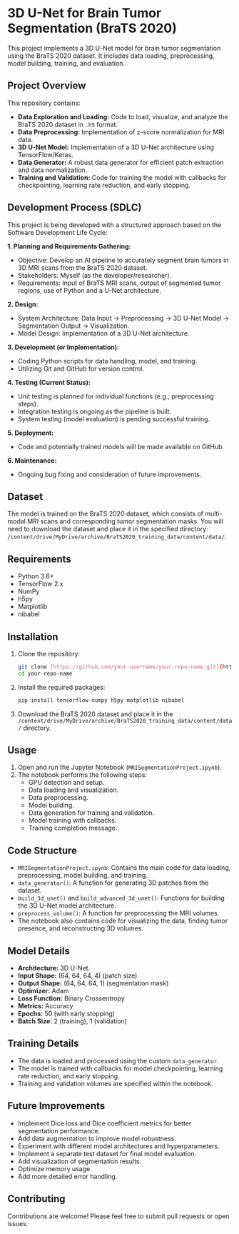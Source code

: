 # 3D U-Net for Brain Tumor Segmentation (BraTS 2020)

This project implements a 3D U-Net model for brain tumor segmentation using the BraTS 2020 dataset. It includes data loading, preprocessing, model building, training, and evaluation.

## Project Overview

This repository contains:

* **Data Exploration and Loading:** Code to load, visualize, and analyze the BraTS 2020 dataset in `.h5` format.
* **Data Preprocessing:** Implementation of z-score normalization for MRI data.
* **3D U-Net Model:** Implementation of a 3D U-Net architecture using TensorFlow/Keras.
* **Data Generator:** A robust data generator for efficient patch extraction and data normalization.
* **Training and Validation:** Code for training the model with callbacks for checkpointing, learning rate reduction, and early stopping.

## Development Process (SDLC)

This project is being developed with a structured approach based on the Software Development Life Cycle:

**1. Planning and Requirements Gathering:**
* Objective: Develop an AI pipeline to accurately segment brain tumors in 3D MRI scans from the BraTS 2020 dataset.
* Stakeholders: Myself (as the developer/researcher).
* Requirements: Input of BraTS MRI scans, output of segmented tumor regions, use of Python and a U-Net architecture.

**2. Design:**
* System Architecture: Data Input -> Preprocessing -> 3D U-Net Model -> Segmentation Output -> Visualization.
* Model Design: Implementation of a 3D U-Net architecture.

**3. Development (or Implementation):**
* Coding Python scripts for data handling, model, and training.
* Utilizing Git and GitHub for version control.

**4. Testing (Current Status):**
* Unit testing is planned for individual functions (e.g., preprocessing steps).
* Integration testing is ongoing as the pipeline is built.
* System testing (model evaluation) is pending successful training.

**5. Deployment:**
* Code and potentially trained models will be made available on GitHub.

**6. Maintenance:**
* Ongoing bug fixing and consideration of future improvements.

## Dataset

The model is trained on the BraTS 2020 dataset, which consists of multi-modal MRI scans and corresponding tumor segmentation masks. You will need to download the dataset and place it in the specified directory: `/content/drive/MyDrive/archive/BraTS2020_training_data/content/data/`.

## Requirements

* Python 3.6+
* TensorFlow 2.x
* NumPy
* h5py
* Matplotlib
* nibabel

## Installation

1.  Clone the repository:

    ```bash
    git clone [https://github.com/your-username/your-repo-name.git](https://github.com/your-username/your-repo-name.git)
    cd your-repo-name
    ```

2.  Install the required packages:

    ```bash
    pip install tensorflow numpy h5py matplotlib nibabel
    ```

3.  Download the BraTS 2020 dataset and place it in the `/content/drive/MyDrive/archive/BraTS2020_training_data/content/data/` directory.

## Usage

1.  Open and run the Jupyter Notebook (`MRISegmentationProject.ipynb`).
2.  The notebook performs the following steps:
    * GPU detection and setup.
    * Data loading and visualization.
    * Data preprocessing.
    * Model building.
    * Data generation for training and validation.
    * Model training with callbacks.
    * Training completion message.

## Code Structure

* `MRISegmentationProject.ipynb`: Contains the main code for data loading, preprocessing, model building, and training.
* `data_generator()`: A function for generating 3D patches from the dataset.
* `build_3d_unet()` and `build_advanced_3d_unet()`: Functions for building the 3D U-Net model architecture.
* `preprocess_volume()`: A function for preprocessing the MRI volumes.
* The notebook also contains code for visualizing the data, finding tumor presence, and reconstructing 3D volumes.

## Model Details

* **Architecture:** 3D U-Net.
* **Input Shape:** (64, 64, 64, 4) (patch size)
* **Output Shape:** (64, 64, 64, 1) (segmentation mask)
* **Optimizer:** Adam
* **Loss Function:** Binary Crossentropy
* **Metrics:** Accuracy
* **Epochs:** 50 (with early stopping)
* **Batch Size:** 2 (training), 1 (validation)

## Training Details

* The data is loaded and processed using the custom `data_generator`.
* The model is trained with callbacks for model checkpointing, learning rate reduction, and early stopping.
* Training and validation volumes are specified within the notebook.

## Future Improvements

* Implement Dice loss and Dice coefficient metrics for better segmentation performance.
* Add data augmentation to improve model robustness.
* Experiment with different model architectures and hyperparameters.
* Implement a separate test dataset for final model evaluation.
* Add visualization of segmentation results.
* Optimize memory usage.
* Add more detailed error handling.

## Contributing

Contributions are welcome! Please feel free to submit pull requests or open issues.

